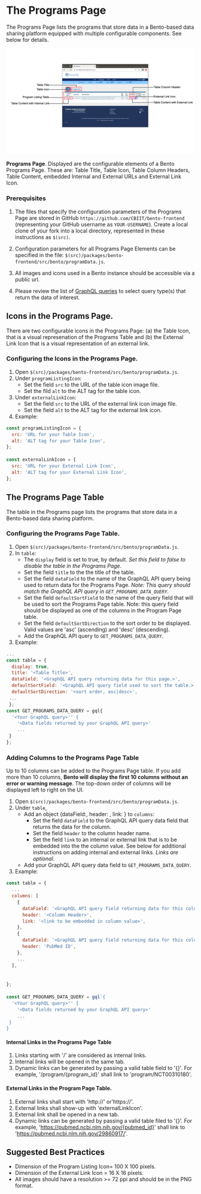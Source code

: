 # The Programs Page
The Programs Page lists the programs that store data in a Bento-based data sharing platform equipped with multiple configurable components. See below for details.

![Programs Page elements](../assets/program-listing-page.png)

**Programs Page**. Displayed are the configurable elements of a Bento Programs Page. These are: Table Title, Table Icon, Table Column Headers, Table Content, embedded Internal and External URLs and External Link Icon.

### Prerequisites

1. The files that specify the configuration parameters of the Programs Page are stored in GitHub `https://github.com/CBIIT/bento-frontend` (representing your GitHub username as `YOUR-USERNAME`). Create a local clone of your fork into a local directory, represented in these instructions as `$(src)`.

2. Configuration parameters for all Programs Page Elements can be specified in the file: `$(src)/packages/bento-frontend/src/bento/programData.js`.

3. All images and icons used in a Bento instance should be accessible via a public url. 

4. Please review the list of [GraphQL queries](https://github.com/CBIIT/bento-backend/blob/master/src/main/resources/graphql/bento-extended-doc.graphql) to select query type(s) that return the data of interest.

## Icons in the Programs Page.
There are two configurable icons in the Programs Page: (a) the Table Icon, that is a visual represenation of the Programs Table and (b) the External Link Icon that is a visual representation of an external link.

### Configuring the Icons in the Programs Page.
1. Open `$(src)/packages/bento-frontend/src/bento/programData.js`.
2. Under `programListingIcon`:
	* Set the field `src` to the URL of the table icon image file.
	* Set the fild `alt` to the ALT tag for the table icon.
3. Under `externalLinkIcon`:
	* Set the field `src` to the URL of the external link icon image file.
	* Set the field `alt` to the ALT tag for the external link icon.
4. Example: 

```javascript
const programListingIcon = {
  src: 'URL for your Table Icon',
  alt: 'ALT tag for your Table Icon',
};

const externalLinkIcon = {
  src: 'URL for your External Link Icon',
  alt: 'ALT tag for your External Link Icon',
};
```

## The Programs Page Table
The table in the Programs page lists the programs that store data in a Bento-based data sharing platform.

### Configuring the Programs Page Table.
1. Open `$(src)/packages/bento-frontend/src/bento/programData.js`.
2. In `table`:
	* The `display` field is set to true, by default. *Set this field to false to disable the table in the Programs Page*.
	* Set the field `title` to the the title of the table.
	* Set the field `dataField` to the name of the GraphQL API query being used to return data for the Programs Page. *Note: This query should match the GraphQL API query in `GET_PROGRAMS_DATA_QUERY`*.
	* Set the field `defaultSortField` to the name of the query field that will be used to sort the Programs Page table. Note: this query field should be displayed as one of the columns in the Program Page table.
	* Set the field `defaultSortDirection` to the sort order to be displayed. Valid values are 'asc' (ascending) and 'desc' (descending).
	* Add the GraphQL API query to `GET_PROGRAMS_DATA_QUERY`.
3. Example:

```javascript
...
const table = {
  display: true,
  title: '<Table Title>',
  dataField: '<GraphQL API query returning data for this page.>',
  defaultSortField: '<GraphQL API query field used to sort the table.>',
  defaultSortDirection: '<sort order, asc|desc>',
 ...
 };
const GET_PROGRAMS_DATA_QUERY = gql{
  '<Your GraphQL query>'' {
  	'<Data fields returned by your GraphQL API query>'
	... 
 }
};
```

### Adding Columns to the Programs Page Table
Up to 10 columns can be added to the Programs Page table. If you add more than 10 columns, **Bento will display the first 10 columns without an error or warning message**. The top-down order of columns will be displayed left to right on the UI.
1. Open `$(src)/packages/bento-frontend/src/bento/programData.js`.
2. Under `table`, 
   * Add an object {dataField:, header: , link: } to `columns`:
	  * Set the field `dataField` to the GraphQL API query data field that returns the data for the column.
	  * Set the field `header` to the column header name.
	  * Set the field `link` to an internal or external link that is to be embedded into the the column value. See below for additional instructions on adding internal and external links. *Links are optional*.
	* Add your GraphQL API query data field to `GET_PROGRAMS_DATA_QUERY`.
3. Example:

```javascript
const table = {
  ...
  columns: [
    {
      dataField: '<GraphQL API query field returning data for this column>',
      header: '<Column Header>',
      link: '<link to be embedded in column value>',
    },
    {
      dataField: '<GraphQL API query field returning data for this column>',
      header: 'PubMed ID',
    },
    ...
  ],


};

const GET_PROGRAMS_DATA_QUERY = gql`{
  '<Your GraphQL query>'' {
  	'<Data fields returned by your GraphQL API query>'
	... 
 }
}
```


#### Internal Links in the Programs Page Table
1. Links starting with '/' are considered as internal links.
2. Internal links will be opened in the same tab.
3. Dynamic links can be generated by passing a valid table field to '{}'. For example, '/program/{program_id}' shall link to 'program/NCT00310180'.

#### External Links in the Program Page Table.
1. External links shall start with 'http://' or'https://'.
2. External links shall show-up with 'externalLinkIcon'.
3. External link shall be opened in a new tab.
4. Dynamic links can be generated by passing a valid table filed to '{}'. 
   For example, 'https://pubmed.ncbi.nlm.nih.gov/{pubmed_id}' shall link to 'https://pubmed.ncbi.nlm.nih.gov/29860917/'.

## Suggested Best Practices
- Dimension of the Program Listing Icon= 100 X 100 pixels.
- Dimension of the External Link Icon = 16 X 16 pixels.
- All images should have a resolution >= 72 ppi and should be in the PNG format.
